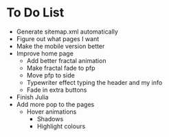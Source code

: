 # To Do List

- Generate sitemap.xml automatically
- Figure out what pages I want
- Make the mobile version better
- Improve home page
  - Add better fractal animation
  - Make fractal fade to pfp
  - Move pfp to side
  - Typewriter effect typing the header and my info
  - Fade in extra buttons
- Finish Julia
- Add more pop to the pages
  - Hover animations
    - Shadows
    - Highlight colours
